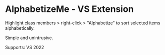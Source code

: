 [repo]:https://github.com/sLill/AlphabetizeMe

# AlphabetizeMe - VS Extension
Highlight class members > right-click > "Alphabetize" to sort selected items alphabetically. 

Simple and unintrusive.

Supports:
VS 2022
